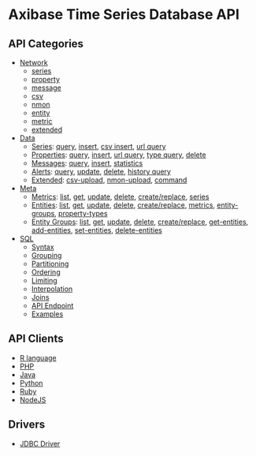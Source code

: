 # Axibase Time Series Database API

## API Categories

* [Network](network#network-api)
  * [series](network/series.md)
  * [property](network/property.md)
  * [message](network/message.md)
  * [csv](network/csv.md)
  * [nmon](network/nmon.md)
  * [entity](network/entity.md)  
  * [metric](network/metric.md)
  * [extended](network/extended-commands.md)
* [Data](data#overview)
  * [Series](data/series/README.md): [query](data/series/query.md), [insert](data/series/insert.md), [csv insert](data/series/csv-insert.md), [url query](data/series/url-query.md)
  * [Properties](data/properties/README.md): [query](data/properties/query.md), [insert](data/properties/insert.md), [url query](data/properties/url-query.md), [type query](data/properties/type-query.md), [delete](data/properties/delete.md)
  * [Messages](data/messages/README.md): [query](data/messages/query.md), [insert](data/messages/insert.md), [statistics](data/messages/stats-query.md)
  * [Alerts](data/alerts/README.md): [query](data/alerts/query.md), [update](data/alerts/update.md), [delete](data/alerts/delete.md), [history query](data/alerts/history-query.md)
  * [Extended](data/ext/README.md): [csv-upload](data/ext/csv-upload.md), [nmon-upload](data/ext/nmon-upload.md), [command](data/ext/command.md)
* [Meta](meta#overview)
  * [Metrics](meta/metric/README.md): [list](meta/metric/list.md), [get](meta/metric/get.md), [update](meta/metric/update.md), [delete](meta/metric/delete.md), [create/replace](meta/metric/create-or-replace.md), [series](meta/metric/series.md)
  * [Entities](meta/entity/README.md): [list](meta/entity/list.md), [get](meta/entity/get.md), [update](meta/entity/update.md), [delete](meta/entity/delete.md), [create/replace](meta/entity/create-or-replace.md), [metrics](meta/entity/metrics.md), [entity-groups](meta/entity/entity-groups.md), [property-types](meta/entity/property-types.md)
  * [Entity Groups](meta/entity-group/README.md): [list](meta/entity-group/list.md), [get](meta/entity-group/get.md), [update](meta/entity-group/update.md), [delete](meta/entity-group/delete.md), [create/replace](meta/entity-group/create-or-replace.md), [get-entities](meta/entity-group/get-entities.md), [add-entities](meta/entity-group/add-entities.md), [set-entities](meta/entity-group/set-entities.md), [delete-entities](meta/entity-group/delete-entities.md)
* [SQL](sql#overview)  
	* [Syntax](sql#syntax)
	* [Grouping](sql#grouping)
	* [Partitioning](sql#partitioning)
	* [Ordering](sql#ordering)
	* [Limiting](sql#limiting)
	* [Interpolation](sql#interpolation)
	* [Joins](sql#joins)
	* [API Endpoint](sql/api.md#sql-query-api-endpoint)
	* [Examples](sql#examples)

## API Clients

* [R language](https://github.com/axibase/atsd-api-r)
* [PHP](https://github.com/axibase/atsd-api-php)
* [Java](https://github.com/axibase/atsd-api-java)
* [Python](https://github.com/axibase/atsd-api-python)
* [Ruby](https://github.com/axibase/atsd-api-ruby)
* [NodeJS](https://github.com/axibase/atsd-api-nodejs)

## Drivers

* [JDBC Driver](https://github.com/axibase/atsd-jdbc)
